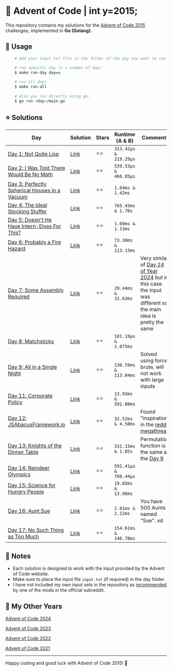 # 🎄 Advent of Code | int y=2015;

This repository contains my solutions for the [Advent of Code 2015](https://adventofcode.com/2015) challenges, implemented in **Go (Golang)**.

## 🚀 Usage

```bash
    # Add your input.txt file in the folder of the day you want to run

    # run specific day (x = number of day)
    $ make run-day day=x
    
    # run all days
    $ make run-all
    
    # Also you run directly using go:
    $ go run <day>/main.go
```

## ⭐ Solutions

| **Day**                                                                              | **Solution**                                                               | **Stars** | **Runtime (A & B)**   | **Comments**                                                                                                                           |
|--------------------------------------------------------------------------------------|----------------------------------------------------------------------------|-----------|-----------------------|----------------------------------------------------------------------------------------------------------------------------------------|
| [Day 1: Not Quite Lisp](https://adventofcode.com/2015/day/1)                         | [Link](https://github.com/dcorto/adventofcode/blob/master/2015/1/main.go)  | ⭐️⭐️      | `313.42µs & 219.29µs` |                                                                                                                                        |
| [Day 2: I Was Told There Would Be No Math](https://adventofcode.com/2015/day/2)      | [Link](https://github.com/dcorto/adventofcode/blob/master/2015/2/main.go)  | ⭐️⭐️      | `539.53µs & 466.85µs` |                                                                                                                                        |
| [Day 3: Perfectly Spherical Houses in a Vacuum](https://adventofcode.com/2015/day/3) | [Link](https://github.com/dcorto/adventofcode/blob/master/2015/3/main.go)  | ⭐️⭐️      | `1.64ms & 1.42ms`     |                                                                                                                                        |
| [Day 4: The Ideal Stocking Stuffer](https://adventofcode.com/2015/day/4)             | [Link](https://github.com/dcorto/adventofcode/blob/master/2015/4/main.go)  | ⭐️⭐️      | `765.43ms & 1.70s`    |                                                                                                                                        |
| [Day 5: Doesn't He Have Intern-Elves For This?](https://adventofcode.com/2015/day/5) | [Link](https://github.com/dcorto/adventofcode/blob/master/2015/5/main.go)  | ⭐️⭐️      | `1.60ms & 1.13ms`     |                                                                                                                                        |
| [Day 6: Probably a Fire Hazard](https://adventofcode.com/2015/day/6)                 | [Link](https://github.com/dcorto/adventofcode/blob/master/2015/6/main.go)  | ⭐️⭐️      | `73.30ms & 113.15ms`  |                                                                                                                                        |
| [Day 7: Some Assembly Required](https://adventofcode.com/2015/day/7)                 | [Link](https://github.com/dcorto/adventofcode/blob/master/2015/7/main.go)  | ⭐️⭐️      | `29.44ms & 31.63ms`   | Very similar of [Day 24 of Year 2024](../2024/24/main.go) but in this case the input was different so the main idea is pretty the same |
| [Day 8: Matchsticks](https://adventofcode.com/2015/day/8)                            | [Link](https://github.com/dcorto/adventofcode/blob/master/2015/8/main.go)  | ⭐️⭐️      | `181.19µs & 1.075ms`  |                                                                                                                                        |
| [Day 9: All in a Single Night](https://adventofcode.com/2015/day/9)                  | [Link](https://github.com/dcorto/adventofcode/blob/master/2015/9/main.go)  | ⭐️⭐️      | `130.59ms & 113.04ms` | Solved using force brute, will not work with large inputs                                                                              |             
| [Day 11: Corporate Policy](https://adventofcode.com/2015/day/11)                     | [Link](https://github.com/dcorto/adventofcode/blob/master/2015/11/main.go) | ⭐️⭐️      | `13.93ms & 591.80ms`  |                                                                                                                                        |
| [Day 12: JSAbacusFramework.io](https://adventofcode.com/2015/day/12)                 | [Link](https://github.com/dcorto/adventofcode/blob/master/2015/12/main.go) | ⭐️⭐️      | `32.52ms & 4.58ms`    | Found "inspiration" in the [reddit megathread](https://www.reddit.com/r/adventofcode/comments/3wh73d/day_12_solutions/)                |
| [Day 13: Knights of the Dinner Table](https://adventofcode.com/2015/day/13)          | [Link](https://github.com/dcorto/adventofcode/blob/master/2015/13/main.go) | ⭐️⭐️      | `331.15ms & 1.85s`    | Permutation function is the same as the [Day 9](./9/main.go)                                                                           |
| [Day 14: Reindeer Olympics](https://adventofcode.com/2015/day/14)                    | [Link](https://github.com/dcorto/adventofcode/blob/master/2015/14/main.go) | ⭐️⭐️      | `591.41µs & 780.44µs` |                                                                                                                                        |
| [Day 15: Science for Hungry People](https://adventofcode.com/2015/day/15)            | [Link](https://github.com/dcorto/adventofcode/blob/master/2015/15/main.go) | ⭐️⭐️      | `19.65ms & 13.96ms`   |                                                                                                                                        |
| [Day 16: Aunt Sue](https://adventofcode.com/2015/day/16)                             | [Link](https://github.com/dcorto/adventofcode/blob/master/2015/16/main.go) | ⭐️⭐️      | `2.01ms & 2.22ms`     | You have 500 Aunts named "Sue". xd                                                                                                     |
| [Day 17: No Such Thing as Too Much](https://adventofcode.com/2015/day/17)            | [Link](https://github.com/dcorto/adventofcode/blob/master/2015/17/main.go) | ⭐️⭐️      | `154.61ms & 146.78ms` |                                                                                                                                        |

## 📝 Notes

- Each solution is designed to work with the input provided by the Advent of Code website.
- Make sure to place the input file `input.txt` (if required) in the day folder.
- I have not included my own input sets in the repository as [recommended](https://www.reddit.com/r/adventofcode/comments/e7khy8/comment/fa13hb9/?utm_source=share&utm_medium=web3x&utm_name=web3xcss&utm_term=1&utm_content=share_button) by one of the mods in the official subreddit.

## 🔄 My Other Years

[Advent of Code 2024](../2024)

[Advent of Code 2023](https://github.com/dcorto/adventofcode2023)

[Advent of Code 2022](https://github.com/dcorto/adventofcode2022)

[Advent of Code 2021](https://github.com/dcorto/adventofcode2021)

---

Happy coding and good luck with Advent of Code 2015! 🎉
